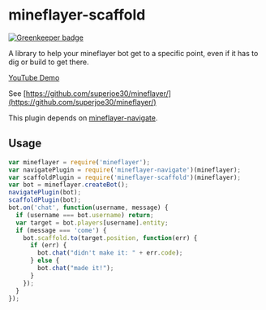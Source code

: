 # mineflayer-scaffold

[![Greenkeeper badge](https://badges.greenkeeper.io/PrismarineJS/mineflayer-scaffold.svg)](https://greenkeeper.io/)

A library to help your mineflayer bot get to a specific point, even if it has
to dig or build to get there.

[YouTube Demo](http://youtu.be/jkg6psMUSE0)

See [https://github.com/superjoe30/mineflayer/](https://github.com/superjoe30/mineflayer/)

This plugin depends on
[mineflayer-navigate](https://github.com/superjoe30/mineflayer-navigate).

## Usage

```js
var mineflayer = require('mineflayer');
var navigatePlugin = require('mineflayer-navigate')(mineflayer);
var scaffoldPlugin = require('mineflayer-scaffold')(mineflayer);
var bot = mineflayer.createBot();
navigatePlugin(bot);
scaffoldPlugin(bot);
bot.on('chat', function(username, message) {
  if (username === bot.username) return;
  var target = bot.players[username].entity;
  if (message === 'come') {
    bot.scaffold.to(target.position, function(err) {
      if (err) {
        bot.chat("didn't make it: " + err.code);
      } else {
        bot.chat("made it!");
      }
    });
  }
});
```
